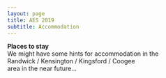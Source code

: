 ```yaml
---
layout: page
title: AES 2019
subtitle: Accommodation
---
```


**Places to stay**  
We might have some hints for accommodation in the  
Randwick / Kensington / Kingsford / Coogee   
area in the near future... 
